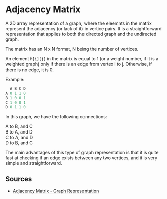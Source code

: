 # Adjacency Matrix

A 2D array representation of a graph, where the eleemnts in the matrix represent the adjacency (or lack of it) in vertice pairs. It is a straightforward representation that applies to both the directed graph and the undirected graph.

The matrix has an N x N format, N being the number of vertices.

An element `M[i][j]` in the matrix is equal to 1 (or a weight number, if it is a weighted graph) only if there is an edge from vertex i to j. Otherwise, if there is no edge, it is 0.

Example:

```c
  A B C D
A 0 1 1 0
B 1 0 0 1
C 1 0 0 1
D 0 1 1 0
```

In this graph, we have the following connections:

A to B, and C  
B to A, and D  
C to A, and D  
D to B, and C  

The main advantages of this type of graph representation is that it is quite fast at checking if an edge exists between any two vertices, and it is very simple and straightforward.

## Sources

- [Adjacency Matrix - Graph Representation](https://www.programiz.com/dsa/graph-adjacency-matrix)
